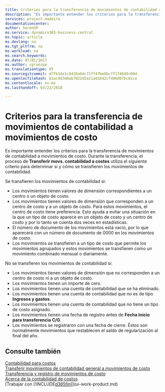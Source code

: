 ```yaml
---
title: Criterios para la transferencia de movimientos de contabilidad a movimientos de costo | Documentos de Microsoft
description: "Es importante entender los criterios para la transferencia de movimientos de contabilidad a movimientos de costo. Durante la transferencia, el proceso de **Transferir movs. contabilidad a costes** utiliza el siguiente criterio para determinar si y cómo se transfieren los movimientos de contabilidad."
services: project-madeira
documentationcenter: 
author: SorenGP
ms.service: dynamics365-business-central
ms.topic: article
ms.devlang: na
ms.tgt_pltfrm: na
ms.workload: na
ms.search.keywords: 
ms.date: 07/01/2017
ms.author: sgroespe
ms.translationtype: HT
ms.sourcegitcommit: d7fb34e1c9428a64c71ff47be8bcff174649c00d
ms.openlocfilehash: b1ac9d3d0ab7022d5a11ad1642cf496d07bc81ce
ms.contentlocale: es-mx
ms.lasthandoff: 03/22/2018

---
```

# <a name="criteria-for-transferring-general-ledger-entries-to-cost-entries"></a>Criterios para la transferencia de movimientos de contabilidad a movimientos de costo
Es importante entender los criterios para la transferencia de movimientos de contabilidad a movimientos de costo. Durante la transferencia, el proceso de **Transferir movs. contabilidad a costes** utiliza el siguiente criterio para determinar si y cómo se transfieren los movimientos de contabilidad.  

Se transfieren los movimientos de contabilidad si:  

-   Los movimientos tienen valores de dimensión correspondientes a un centro o un objeto de costo.  
-   Los movimientos tienen valores de dimensión que corresponden a un centro de costo y a un objeto de costo. Para estos movimientos, el centro de costo tiene preferencia. Esto ayuda a evitar una situación en la que un tipo de costo aparece en un objeto de costo y un centro de costo y por lo tanto se cuenta dos veces en estadísticas.  
-   El número de documento de los movimientos está vacío, por lo que aparecerá con un número de documento de 0000 en los movimientos de costo.  
-   Los movimientos se transfieren a un tipo de costo que permite los movimientos agrupados y estos movimientos se transfieren como un movimiento combinado mensual o diariamente.  

No se transfieren los movimientos de contabilidad si:  

-   Los movimientos tienen valores de dimensión que no corresponden a un centro de costo ni a un objeto de costo.  
-   Los movimientos tienen un importe de cero.  
-   Los movimientos tienen una cuenta de contabilidad que se ha eliminado.  
-   Los movimientos tienen una cuenta de contabilidad que no es de tipo **Ingresos y gastos**.  
-   Los movimientos tienen una cuenta de contabilidad que no tiene un tipo de costo asignado.  
-   Los movimientos tienen una fecha de registro antes de **Fecha inicio para transferencia C/G**.  
-   Los movimientos se registraron con una fecha de cierre. Éstos son normalmente movimientos que restablecen el saldo de regularización al final del año.  

## <a name="see-also"></a>Consulte también  
[Contabilidad para costos](finance-manage-cost-accounting.md)  
 [Transferir movimientos de contabilidad general a movimientos de costo](finance-how-to-transfer-general-ledger-entries-to-cost-entries.md)   
 [Transferencia y registro de movimientos de costo](finance-transfer-and-post-cost-entries.md)   
 [Acerca de la contabilidad de costos](finance-about-cost-accounting.md)  
 [Trabajar con [!INCLUDE[d365fin](includes/d365fin_md.md)]](ui-work-product.md)

